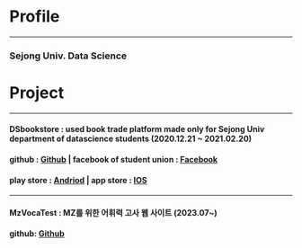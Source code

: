 # Profile
***
### Sejong Univ. Data Science

# Project
***
#### DSbookstore : used book trade platform made only for Sejong Univ department of datascience students (2020.12.21 ~ 2021.02.20)
#### github : [Github](https://github.com/yeseoLee/DSbookstore) | facebook of student union : [Facebook](https://ar-ar.facebook.com/permalink.php?story_fbid=2915189342139858&id=1815815088743961)
#### play store : [Andriod](https://play.google.com/store/apps/details?id=com.martini.DSbookstore) | app store : [IOS](https://github.com/Sunyeup-Kim/Sunyeup-Kim/blob/main/img/ios%EC%84%B1%EA%B3%B5.PNG)
***
#### MzVocaTest : MZ를 위한 어휘력 고사 웹 사이트 (2023.07~)
#### github: [Github](https://github.com/Sejong-Java-Study/mz-voca-test)
